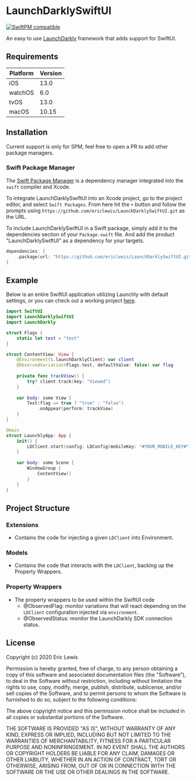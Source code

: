# LaunchDarklySwiftUI

[![SwiftPM compatible](https://img.shields.io/badge/SwiftPM-compatible-informational)](#swift-package-manager)

An easy to use [LaunchDarkly](https://launchdarkly.com) framework that adds support for SwiftUI.

## Requirements

| Platform | Version |
| -------- | ------- |
| iOS      | 13.0    |
| watchOS  | 6.0     |
| tvOS     | 13.0    |
| macOS    | 10.15   |

## Installation

Current support is only for SPM, feel free to open a PR to add other package managers.

### Swift Package Manager

The [Swift Package Manager](https://swift.org/package-manager/) is a dependency manager integrated into the `swift` compiler and Xcode.

To integrate LaunchDarklySwiftUI into an Xcode project, go to the project editor, and select `Swift Packages`. From here hit the `+` button and follow the prompts using  `https://github.com/ericlewis/LaunchDarklySwiftUI.git` as the URL.

To include LaunchDarklySwiftUI in a Swift package, simply add it to the dependencies section of your `Package.swift` file. And add the product "LaunchDarklySwiftUI" as a dependency for your targets.

```swift
dependencies: [
    .package(url: "https://github.com/ericlewis/LaunchDarklySwiftUI.git", .upToNextMinor(from: "1.0.0"))
]
```

## Example

Below is an entire SwiftUI application utilizing Launchly with default settings, or you can check out a working project [here](https://github.com/ericlewis/LaunchDarklySwiftUI).

```swift
import SwiftUI
import LaunchDarklySwiftUI
import LaunchDarkly

struct Flags {
    static let test = "test"
}

struct ContentView: View {
    @Environment(\.launchDarklyClient) var client
    @ObservedVariation(Flags.test, defaultValue: false) var flag
    
    private func trackView() {
        try? client.track(key: "Viewed")
    }
    
    var body: some View {
        Text(flag == true ? "true" : "false")
            .onAppear(perform: trackView)
    }
}

@main
struct LaunchlyApp: App {
    init() {
        LDClient.start(config: LDConfig(mobileKey: "#YOUR_MOBILE_KEY#"))
    }
    
    var body: some Scene {
        WindowGroup {
            ContentView()
        }
    }
}
```

## Project Structure

### Extensions
- Contains the code for injecting a given `LDClient` into Environment.

### Models
- Contains the code that interacts with the `LDClient`, backing up the Property Wrappers.

### Property Wrappers
- The property wrappers to be used within the SwiftUI code
    - @ObservedFlag: monitor variations that will react depending on the `LDClient` configuration injected via `environment`.
    - @ObservedStatus: monitor the LaunchDarkly SDK connection status. 
    
## License
Copyright (c) 2020 Eric Lewis

Permission is hereby granted, free of charge, to any person obtaining a copy
of this software and associated documentation files (the "Software"), to deal
in the Software without restriction, including without limitation the rights
to use, copy, modify, merge, publish, distribute, sublicense, and/or sell
copies of the Software, and to permit persons to whom the Software is
furnished to do so, subject to the following conditions:

The above copyright notice and this permission notice shall be included in all
copies or substantial portions of the Software.

THE SOFTWARE IS PROVIDED "AS IS", WITHOUT WARRANTY OF ANY KIND,
EXPRESS OR IMPLIED, INCLUDING BUT NOT LIMITED TO THE WARRANTIES OF
MERCHANTABILITY, FITNESS FOR A PARTICULAR PURPOSE AND NONINFRINGEMENT.
IN NO EVENT SHALL THE AUTHORS OR COPYRIGHT HOLDERS BE LIABLE FOR ANY CLAIM,
DAMAGES OR OTHER LIABILITY, WHETHER IN AN ACTION OF CONTRACT, TORT OR
OTHERWISE, ARISING FROM, OUT OF OR IN CONNECTION WITH THE SOFTWARE OR THE USE
OR OTHER DEALINGS IN THE SOFTWARE.


